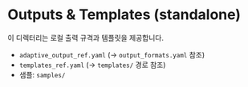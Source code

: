 # Outputs & Templates (standalone)

이 디렉터리는 로컬 출력 규격과 템플릿을 제공합니다.

- `adaptive_output_ref.yaml` (→ `output_formats.yaml` 참조)
- `templates_ref.yaml` (→ `templates/` 경로 참조)
- 샘플: `samples/`
